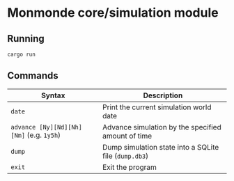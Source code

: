 # Monmonde core/simulation module

## Running

`cargo run`

## Commands

| Syntax      | Description |
| ----------- | ----------- |
| `date` | Print the current simulation world date |
| `advance [Ny][Nd][Nh][Nm]` (e.g. `1y5h`) | Advance simulation by the specified amount of time | 
| `dump`      | Dump simulation state into a SQLite file (`dump.db3`)       |
| `exit`   | Exit the program        |



